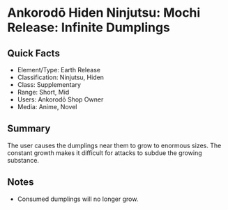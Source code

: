 # Ankorodō Hiden Ninjutsu: Mochi Release: Infinite Dumplings

## Quick Facts
- Element/Type: Earth Release
- Classification: Ninjutsu, Hiden
- Class: Supplementary
- Range: Short, Mid
- Users: Ankorodō Shop Owner
- Media: Anime, Novel

## Summary
The user causes the dumplings near them to grow to enormous sizes. The constant growth makes it difficult for attacks to subdue the growing substance.

## Notes
- Consumed dumplings will no longer grow.
